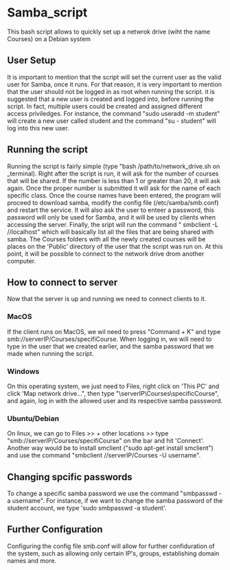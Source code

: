 # Samba_script
This bash script allows to quickly set up a netwrok drive (wiht the name Courses) on a Debian system

## User Setup
It is important to mention that the script will set the current user as the valid user for Samba, once it runs. For that reason, it is very important to mention that the user should not be logged in as root when running the script.
it is suggested that a new user is created and logged into, before running the script. In fact, multiple users could be created and assigned different access priviledges.
For instance, the command "sudo useradd -m student"  will create a new user called student and the command "su - student" will log into this new user.

## Running the script
Running the script is fairly simple (type "bash /path/to/network_drive.sh on _terminal).
Right after the script is run, it will ask for the number of courses that will be shared. If the number is less than 1 or greater than 20, it will ask again. Once the proper number is submitted it will ask for the name of each specific class. Once the course names have been entered, the program will proceed to download samba, modify the config file (/etc/samba/smb.conf) and restart the service. It will also ask the user to enteer a password, this password will only be used for Samba, and it will be used by clients when accessing the server. 
Finally, the sript will run the command " smbclient -L //localhost" which will basically list all the files that are being shared with samba. The Courses folders with all the newly created courses will be places on the 'Public' directory of the user that the script was run on. At this point, it will be possible to connect to the network drive drom another computer.

## How to connect to server
Now that the server is up and running we need to connect clients to it.

### MacOS
If the client runs on MacOS, we wil need to press "Command + K" and type smb://serverIP/Courses/specifiCourse. When logging in, we will need to type in the user that we created earlier, and the samba  password that we  made when running the script. 

### Windows
On this operating system, we just need to Files, right click on 'This PC' and click 'Map network drive...", then type "\\serverIP\Courses\specificCourse", and again, log in with the allowed user and its respective samba passsword.

### Ubuntu/Debian
On linux, we can go to Files >> + other locations >> type "smb://serverIP/Courses/specifiCourse" on the bar and hit 'Connect'. Another way would be to install smclient ("sudo apt-get install smclient") and use the command "smbclient //serverIP/Courses -U username". 

## Changing spcific passwords
To change a specific samba password we use the command "smbpasswd -a username". For instance, if we want to change the samba password of the student account, we type 'sudo smbpasswd -a student'.

## Further Configuration
Configuring the config file smb.conf will allow for further confiduration of the system, such as allowing only certain IP's, groups, establishing domain names and more.


